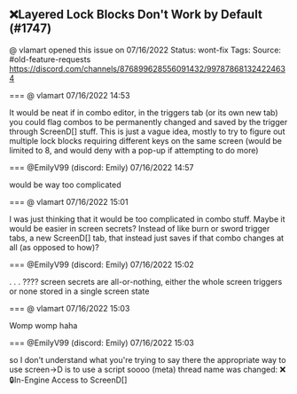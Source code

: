 ## ❌Layered Lock Blocks Don't Work by Default (#1747)
@ vlamart opened this issue on 07/16/2022
Status: wont-fix
Tags: 
Source: #old-feature-requests https://discord.com/channels/876899628556091432/997878681324224634


=== @ vlamart 07/16/2022 14:53

It would be neat if in combo editor, in the triggers tab (or its own new tab) you could flag combos to be permanently changed and saved by the trigger through ScreenD[] stuff. This is just a vague idea, mostly to try to figure out multiple lock blocks requiring different keys on the same screen (would be limited to 8, and would deny with a pop-up if attempting to do more)

=== @EmilyV99 (discord: Emily) 07/16/2022 14:57

would be way too complicated

=== @ vlamart 07/16/2022 15:01

I was just thinking that it would be too complicated in combo stuff. Maybe it would be easier in screen secrets? Instead of like burn or sword trigger tabs, a new ScreenD[] tab, that instead just saves if that combo changes at all (as opposed to how)?

=== @EmilyV99 (discord: Emily) 07/16/2022 15:02

. . . ????
screen secrets are all-or-nothing, either the whole screen triggers or none
stored in a single screen state

=== @ vlamart 07/16/2022 15:03

Womp womp haha

=== @EmilyV99 (discord: Emily) 07/16/2022 15:03

so I don't understand what you're trying to say there
the appropriate way to use screen->D
is to use a script
soooo
(meta) thread name was changed: ❌🔒In-Engine Access to ScreenD[]
